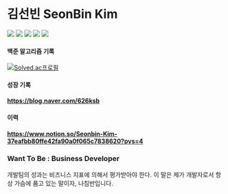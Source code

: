 # 김선빈 SeonBin Kim

<img src="https://img.shields.io/badge/JAVA-00599C?style=flat-square&logo=JAVA&logoColor=white"/></a>
<img src="https://img.shields.io/badge/Spring Boot-00B700?style=flat-square&logo=SPRING&logoColor=white"/></a>
<img src="https://img.shields.io/badge/react-61DAFB?style=flat-squre&logo=react&logoColor=black">
<img src="https://img.shields.io/badge/Android-63AA00?style=flat-square&logo=Android&logoColor=white"/></a>
<img src="https://img.shields.io/badge/oracle-F80000?style=flat-square&logo=oracle&logoColor=white">

#### 백준 알고리즘 기록
[![Solved.ac프로필](http://mazassumnida.wtf/api/generate_badge?boj=nudeActor)](https://solved.ac/nudeActor})

#### 성장 기록
#### https://blog.naver.com/626ksb

#### 이력
#### https://www.notion.so/Seonbin-Kim-37eafbb80ffe42fa90a0f065c7838620?pvs=4

<H3>Want To Be : Business Developer</H3>
<p>개발팀의 성과는 비즈니스 지표에 의해서 평가받아야 한다. 이 말은 제가 개발자로서
항상 가슴에 품고 있는 말이자, 나침반입니다.
